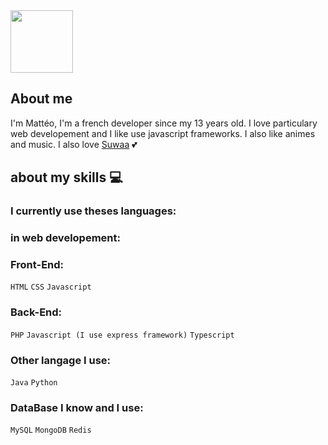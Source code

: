 <img src="https://i.imgur.com/LA3TK0j.gif" width="100">

## About me

I'm Mattéo, I'm a french developer since my 13 years old. I love particulary web developement and I like use javascript frameworks. I also like animes and music. I also love <a href="https://github.com/Suwah">Suwaa</a> 💕

## about my skills 💻

### I currently use theses languages:

### in web developement:
### Front-End:
`HTML`
`CSS`
`Javascript`

### Back-End:
`PHP`
`Javascript (I use express framework)`
`Typescript`

### Other langage I use:
`Java` `Python`

### DataBase I know and I use:
`MySQL`
`MongoDB`
`Redis`

